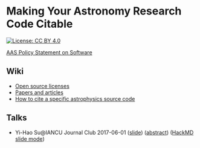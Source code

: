 # Making Your Astronomy Research Code Citable
[![License: CC BY 4.0](https://img.shields.io/badge/License-CC%20BY%204.0-blue.svg)](https://github.com/YihaoSu/MakingYourAstronomyResearchCodeCitable/blob/master/LICENSE-TEXT)

[AAS Policy Statement on Software](http://journals.aas.org/policy/software.html)

## Wiki
* [Open source licenses](https://github.com/YihaoSu/MakingYourAstronomyResearchCodeCitable/wiki/Open-source-licenses)
* [Papers and articles](https://github.com/YihaoSu/MakingYourAstronomyResearchCodeCitable/wiki/Papers-and-articles)
* [How to cite a specific astrophysics source code](https://github.com/YihaoSu/MakingYourAstronomyResearchCodeCitable/wiki/How-to-cite-...)

## Talks
* Yi-Hao Su@IANCU Journal Club 2017-06-01 ([slide](https://github.com/YihaoSu/MakingYourAstronomyResearchCodeCitable/blob/master/IANCUJC_20170601_slide.md)) ([abstract](https://github.com/YihaoSu/MakingYourAstronomyResearchCodeCitable/blob/master/IANCUJC_20170601_abstract.md)) ([HackMD slide mode](https://hackmd.io/p/H1DGbZD-W))
